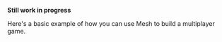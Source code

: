**Still work in progress**

Here's a basic example of how you can use Mesh to build a multiplayer game.


